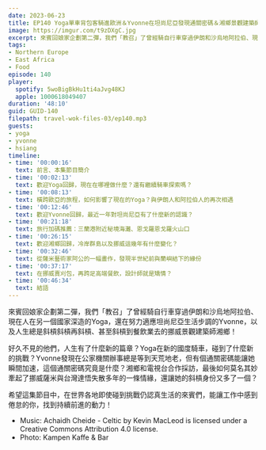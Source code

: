 ```yaml
---
date: 2023-06-23
title: EP140 Yoga單車背包客騎進歐洲＆Yvonne在坦尚尼亞發現通關密碼＆湘鄉景觀建築師在挪威賣刈包 | 三週年企劃．來賓回娘家(2)
image: https://imgur.com/t9zDXgC.jpg
excerpt: 來賓回娘家企劃第二彈，我們「教召」了曾經騎自行車穿過伊朗和沙烏地阿拉伯、現在人在另一個國家深造的Yoga，還在努力適應坦尚尼亞生活步調的Yvonne，以及人生總是斜槓斜槓再斜槓、甚至斜槓到餐飲業去的挪威景觀建築師湘鄉！希望他們的故事，能讓工作中感到倦怠的你，找到持續前進的動力！
tags:
- Northern Europe
- East Africa
- Food
episode: 140
player:
  spotify: 5woBigBkHu1ti4aJvg48KJ
  apple: 1000618049407
duration: '48:10'
guid: GUID-140
filepath: travel-wok-files-03/ep140.mp3
guests:
- yoga
- yvonne
- hsiang
timeline:
- time: '00:00:16'
  text: 前言、本集節目簡介
- time: '00:02:13'
  text: 歡迎Yoga回歸，現在在哪裡做什麼？還有繼續騎車探索嗎？
- time: '00:08:13'
  text: 橫跨歐亞的旅程，如何影響了現在的Yoga？與伊朗人和阿拉伯人的再次相遇
- time: '00:12:46'
  text: 歡迎Yvonne回歸，最近一年對坦尚尼亞有了什麼新的認識？
- time: '00:21:18'
  text: 旅行加碼推薦：三蘭港附近秘境海灘、恩戈羅恩戈羅火山口
- time: '00:26:15'
  text: 歡迎湘鄉回歸，冷岸群島以及挪威這幾年有什麼變化？
- time: '00:32:46'
  text: 從薩米藝術家阿公的一幅畫作，發現半世紀前與蘭嶼結下的緣份
- time: '00:37:17'
  text: 在挪威賣刈包，再跨足高端餐飲，設計師就是矯情？
- time: '00:46:34'
  text: 結語
---
```

來賓回娘家企劃第二彈，我們「教召」了曾經騎自行車穿過伊朗和沙烏地阿拉伯、現在人在另一個國家深造的Yoga，還在努力適應坦尚尼亞生活步調的Yvonne，以及人生總是斜槓斜槓再斜槓、甚至斜槓到餐飲業去的挪威景觀建築師湘鄉！

好久不見的他們，人生有了什麼新的篇章？Yoga在新的國度騎車，碰到了什麼新的挑戰？Yvonne發現在公家機關辦事總是等到天荒地老，但有個通關密碼能讓她瞬間加速，這個通關密碼究竟是什麼？湘鄉和電視台合作採訪，最後如何莫名其妙牽起了挪威薩米與台灣達悟失散多年的一條情緣，還讓她的斜槓身份又多了一個？

希望這集節目中，在世界各地即使碰到挑戰仍認真生活的來賓們，能讓工作中感到倦怠的你，找到持續前進的動力！

* Music: Achaidh Cheide - Celtic by Kevin MacLeod is licensed under a Creative Commons Attribution 4.0 license. 
* Photo: Kampen Kaffe & Bar